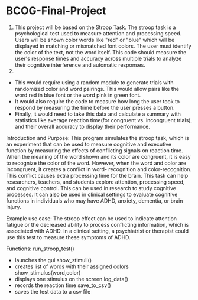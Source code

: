 # BCOG-Final-Project

1.  This project will be based on the Stroop Task. The stroop task is a psychological test used to measure attention and processing speed. Users will be shown color words like "red" or "blue" which will be displayed in matching or mismatched font colors. The user must identify the color of the text, not the word itself. This code should measure the user's response times and accuracy across multiple trials to analyze their cognitive interference and automatic responses.
2.
  - This would require using a random module to generate trials with randomized color and word pairings. This would allow pairs like the word red in blue font or the word pink in green font.
  -  It would also require the code to measure how long the user took to respond by measuring the tiime before the user presses a button. 
  - Finally, it would need to take this data and calculate a summary with statistics like average reaction time(for congruent vs. incongruent trials), and their overall accuracy to display their performance. 

Introduction and Purpose: 
This program simulates the stroop task, which is an experiment that can be used to measure cognitive and executive function by measuring the effects of conflicting signals on reaction time. When the meaning of the word shown and its color are congruent, it is easy to recognize the color of the word. However, when the word and color are incongruent, it creates a conflict in word- recognition and color-recognition. This conflict causes extra processing time for the brain.
This task can help researchers, teachers, and students explore attention, processing speed, and cognitive control. This can be used in research to study cognitive processes. It can also be used in clinical settings to evaluate cognitive functions in individuals who may have ADHD, anxiety, dementia, or brain injury.  

Example use case: 
The stroop effect can be used to indicate attention fatigue or the decreased ability to process conflicting information, which is associated with ADHD. In a clinical setting, a psychiatrist or therapist could use this test to measure these symptoms of ADHD.

Functions:
run_stroop_test()
- launches the gui
show_stimuli()
- creates list of words with their assigned colors
show_stimulus(word,color)
- displays one stimulus on the screen
log_data()
- records the reaction time
save_to_csv()
- saves the test data to a csv file

